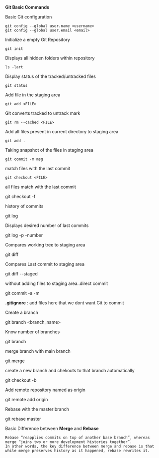 **Git Basic Commands**

Basic Git configuration

    git config --global user.name <username>
    git config --global user.email <email>

  
Initialize a empty Git Repository

    git init 

Displays all hidden folders within repository  

    ls -lart 

Display status of the tracked/untracked files

    git status 

Add file in the staging area  

    git add <FILE> 

Git converts tracked to untrack mark  
    
    git rm --cached <FILE> 
  
Add all files present in current directory to staging area  
    
    git add . 

Taking snapshot of the files in staging area
    
    git commit -m msg 
  
match files with the last commit  
    
    git checkout <FILE> 

all files match with the last commit  
    
   git checkout -f 

history of commits  
    
   git log
  
Displays desired number of last commits
    
   git log -p -number 
  
Compares working tree to staging area  
    
   git diff
  
Compares Last commit to staging area  
    
   git diff --staged 
  
without adding files to staging area..direct commit  
    
   git commit -a -m <msg> 

**.gitignore** : add files here that we dont want Git to commit
  
Create a branch  
    
   git branch <branch_name>

Know number of branches
    
   git branch
  
merge branch with main branch  
   
   git merge <branchname> 
  
create a new branch and chekouts to that branch automatically 
    
   git checkout -b <newbranchname>

Add remote repository named as origin  
    
   git remote add origin <url> 

Rebase with the master branch   
    
   git rebase master  
  
 Basic Difference between **Merge** and **Rebase**
  
    Rebase “reapplies commits on top of another base branch”, whereas merge “joins two or more development histories together”. 
    In other words, the key difference between merge and rebase is that while merge preserves history as it happened, rebase rewrites it.
